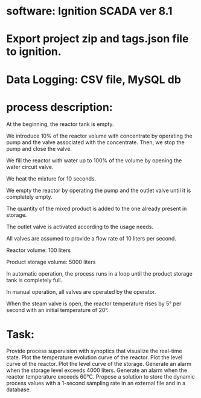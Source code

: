 # software: Ignition SCADA ver 8.1

# Export project zip and tags.json file to ignition.
# Data Logging: CSV file, MySQL db
# process description:
At the beginning, the reactor tank is empty.

We introduce 10% of the reactor volume with concentrate by operating the pump and the valve associated with the concentrate. Then, we stop the pump and close the valve.

We fill the reactor with water up to 100% of the volume by opening the water circuit valve.

We heat the mixture for 10 seconds.

We empty the reactor by operating the pump and the outlet valve until it is completely empty.

The quantity of the mixed product is added to the one already present in storage.

The outlet valve is activated according to the usage needs.

All valves are assumed to provide a flow rate of 10 liters per second.

Reactor volume: 100 liters

Product storage volume: 5000 liters

In automatic operation, the process runs in a loop until the product storage tank is completely full.

In manual operation, all valves are operated by the operator.

When the steam valve is open, the reactor temperature rises by 5° per second with an initial temperature of 20°.
# Task:
Provide process supervision with synoptics that visualize the real-time state.
Plot the temperature evolution curve of the reactor.
Plot the level curve of the reactor.
Plot the level curve of the storage.
Generate an alarm when the storage level exceeds 4000 liters.
Generate an alarm when the reactor temperature exceeds 60°C.
Propose a solution to store the dynamic process values with a 1-second sampling rate in an external file and in a database.






